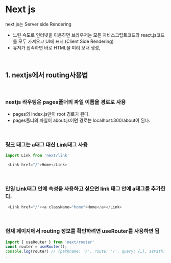 # Next js 
next js는 Server side Rendering
- 느린 속도로 인터넷을 이용하면 브라우저는 모든 자바스크립트코드와 react.js코드를 모두 가져오고 UI에 표시 (Client Side Rendering)
- 유저가 접속하면 바로 HTML을 미리 보내 생성,

<br />

## 1. nextjs에서 routing사용법

<br />

### nextjs 라우팅은 pages폴더의 파일 이름을 경로로 사용

- pages의 index.js만이 root 경로가 된다.
- pages폴더의 파일이 about.js이면 경로는 localhost:300/about이 된다.

<br />

### 링크 태그는 a태그 대신 Link태그 사용

```js
import Link from 'next/link'

 <Link href="/">Home</Link>

```

<br />

### 만일 Link태그 안에 속성을 사용하고 싶으면 link 태그 안에 a태그를 추가한다.

```js
 <Link href="/"><a className="home">Home</a></Link>
 ```

 <br />

 ### 현재 페이지에서 routing 정보를 확인하려면 useRouter를 사용하면 됨
 ```js
import { useRouter } from 'next/router'
const router = useRouter(); 
console.log(router) // {pathname: '/', route: '/', query: {…}, asPath: '/', components: {…}, …}
...
 ```